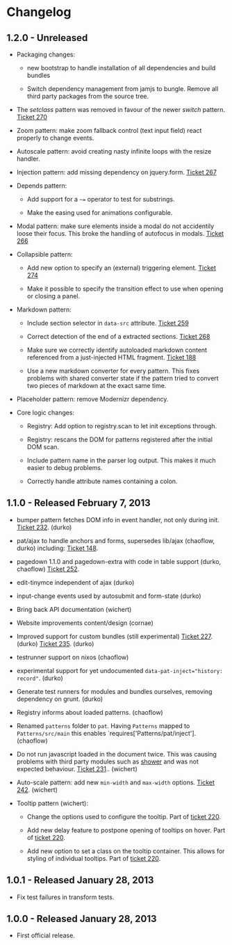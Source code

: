 # Changelog

## 1.2.0 - Unreleased

- Packaging changes:

  - new bootstrap to handle installation of all dependencies and build
    bundles

  - Switch dependency management from jamjs to bungle. Remove all third party
    packages from the source tree. 

- The *setclass* pattern was removed in favour of the newer *switch* pattern.
  [Ticket 270](https://github.com/Patternslib/Patterns/issues/270)

- Zoom pattern: make zoom fallback control (text input field) react properly to
  change events.

- Autoscale pattern: avoid creating nasty infinite loops with the resize
  handler.

- Injection pattern: add missing dependency on jquery.form. 
  [Ticket 267](https://github.com/Patternslib/Patterns/issues/267)

- Depends pattern:

  - Add support for a `~=` operator to test for substrings.

  - Make the easing used for animations configurable.

- Modal pattern: make sure elements inside a modal do not accidentily loose
  their focus. This broke the handling of autofocus in modals.
  [Ticket 266](https://github.com/Patternslib/Patterns/issues/266)

- Collapsible pattern: 

  - Add new option to specify an (external) triggering element.
    [Ticket 274](https://github.com/Patternslib/Patterns/issues/274)

  - Make it possible to specify the transition effect to use when opening or
    closing a panel.

- Markdown pattern:

  - Include section selector in `data-src` attribute.
    [Ticket 259](https://github.com/Patternslib/Patterns/issues/259)

  - Correct detection of the end of a extracted sections.
    [Ticket 268](https://github.com/Patternslib/Patterns/issues/268)

  - Make sure we correctly identify autoloaded markdown content referenced from
    a just-injected HTML fragment.
    [Ticket 188](https://github.com/Patternslib/Patterns/issues/188)

  - Use a new markdown converter for every pattern. This fixes problems with
    shared converter state if the pattern tried to convert two pieces of
    markdown at the exact same time.

- Placeholder pattern: remove Modernizr dependency.

- Core logic changes:

  - Registry: Add option to registry.scan to let init exceptions through.
    
  - Registry: rescans the DOM for patterns registered after the initial
    DOM scan.

  - Include pattern name in the parser log output. This makes it much easier to
    debug problems.

  - Correctly handle attribute names containing a colon.


## 1.1.0 - Released February 7, 2013

- bumper pattern fetches DOM info in event handler, not only during init.
  [Ticket 232](https://github.com/Patternslib/Patterns/issues/232). (durko)

- pat/ajax to handle anchors and forms, supersedes lib/ajax (chaoflow, durko)
  including:
  [Ticket 148](https://github.com/Patternslib/Patterns/issues/148).

- pagedown 1.1.0 and pagedown-extra with code in table support (durko,
  chaoflow)
  [Ticket 252](https://github.com/Patternslib/Patterns/issues/252).

- edit-tinymce independent of ajax (durko)

- input-change events used by autosubmit and form-state (durko)

- Bring back API documentation (wichert)

- Website improvements content/design (cornae)

- Improved support for custom bundles (still experimental)
  [Ticket 227](https://github.com/Patternslib/Patterns/issues/227). (durko)
  [Ticket 235](https://github.com/Patternslib/Patterns/issues/235). (durko)

- testrunner support on nixos (chaoflow)

- experimental support for yet undocumented `data-pat-inject="history:
  record"`. (durko)

- Generate test runners for modules and bundles ourselves, removing
  dependency on grunt. (durko)

- Registry informs about loaded patterns. (chaoflow)

- Renamed `patterns` folder to `pat`. Having `Patterns` mapped to
  `Patterns/src/main` this enables `requires['Patterns/pat/inject']. (chaoflow)

- Do not run javascript loaded in the document twice. This was causing
  problems with third party modules such as [shower](http://shwr.me/)
  and was not expected behaviour. [Ticket
  231](https://github.com/Patternslib/Patterns/issues/231).. (wichert)

- Auto-scale pattern: add new `min-width` and `max-width` options.
  [Ticket 242](https://github.com/Patternslib/Patterns/issues/242).
  (wichert)

- Tooltip pattern (wichert):

  - Change the options used to configure the tooltip. Part of
    [ticket 220](https://github.com/Patternslib/Patterns/issues/220).

  - Add new delay feature to postpone opening of tooltips on hover. Part of
    [ticket 220](https://github.com/Patternslib/Patterns/issues/220).

  - Add new option to set a class on the tooltip container. This allows for
    styling of individual tooltips. Part of
    [ticket 220](https://github.com/Patternslib/Patterns/issues/220).


## 1.0.1 - Released January 28, 2013

- Fix test failures in transform tests.


## 1.0.0 - Released January 28, 2013

- First official release.

